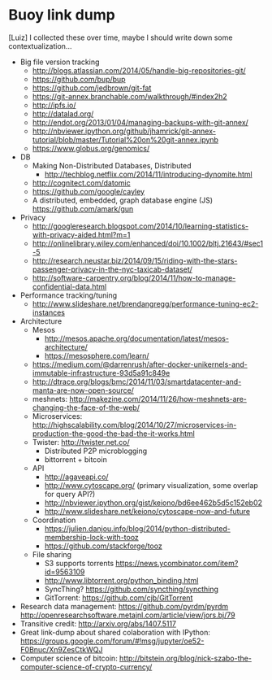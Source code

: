 # Buoy link dump

[Luiz] I collected these over time, maybe I should write down some contextualization...

- Big file version tracking
  - http://blogs.atlassian.com/2014/05/handle-big-repositories-git/
  - https://github.com/bup/bup
  - https://github.com/jedbrown/git-fat
  - https://git-annex.branchable.com/walkthrough/#index2h2
  - http://ipfs.io/
  - http://datalad.org/
  - http://endot.org/2013/01/04/managing-backups-with-git-annex/
  - http://nbviewer.ipython.org/github/jhamrick/git-annex-tutorial/blob/master/Tutorial%20on%20git-annex.ipynb
  - https://www.globus.org/genomics/
- DB
  - Making Non-Distributed Databases, Distributed 
    - http://techblog.netflix.com/2014/11/introducing-dynomite.html
  - http://cognitect.com/datomic
  - https://github.com/google/cayley
  - A distributed, embedded, graph database engine (JS) https://github.com/amark/gun
- Privacy
  - http://googleresearch.blogspot.com/2014/10/learning-statistics-with-privacy-aided.html?m=1
  - http://onlinelibrary.wiley.com/enhanced/doi/10.1002/bltj.21643/#sec1-5
  - http://research.neustar.biz/2014/09/15/riding-with-the-stars-passenger-privacy-in-the-nyc-taxicab-dataset/
  - http://software-carpentry.org/blog/2014/11/how-to-manage-confidential-data.html
- Performance tracking/tuning
  - http://www.slideshare.net/brendangregg/performance-tuning-ec2-instances
- Architecture
  - Mesos
    - http://mesos.apache.org/documentation/latest/mesos-architecture/
    - https://mesosphere.com/learn/
  - https://medium.com/@darrenrush/after-docker-unikernels-and-immutable-infrastructure-93d5a91c849e
  - http://dtrace.org/blogs/bmc/2014/11/03/smartdatacenter-and-manta-are-now-open-source/
  - meshnets: http://makezine.com/2014/11/26/how-meshnets-are-changing-the-face-of-the-web/
  - Microservices: http://highscalability.com/blog/2014/10/27/microservices-in-production-the-good-the-bad-the-it-works.html
  - Twister: http://twister.net.co/
    - Distributed P2P microblogging
    - bittorrent + bitcoin
  - API
    - http://agaveapi.co/
    -  http://www.cytoscape.org/ (primary visualization, some overlap for query API?)
      - http://nbviewer.ipython.org/gist/keiono/bd6ee462b5d5c152eb02
      - http://www.slideshare.net/keiono/cytoscape-now-and-future
  - Coordination
    - https://julien.danjou.info/blog/2014/python-distributed-membership-lock-with-tooz
    - https://github.com/stackforge/tooz
  - File sharing
    - S3 supports torrents https://news.ycombinator.com/item?id=9563109
    - http://www.libtorrent.org/python_binding.html
    - SyncThing? https://github.com/syncthing/syncthing
    - GitTorrent: https://github.com/cjb/GitTorrent
- Research data management: https://github.com/pyrdm/pyrdm http://openresearchsoftware.metajnl.com/article/view/jors.bj/79
- Transitive credit: http://arxiv.org/abs/1407.5117
- Great link-dump about shared colaboration with IPython: https://groups.google.com/forum/#!msg/jupyter/oe52-F0Bnuc/Xn9ZesCtkWQJ
- Computer science of bitcoin: http://bitstein.org/blog/nick-szabo-the-computer-science-of-crypto-currency/
